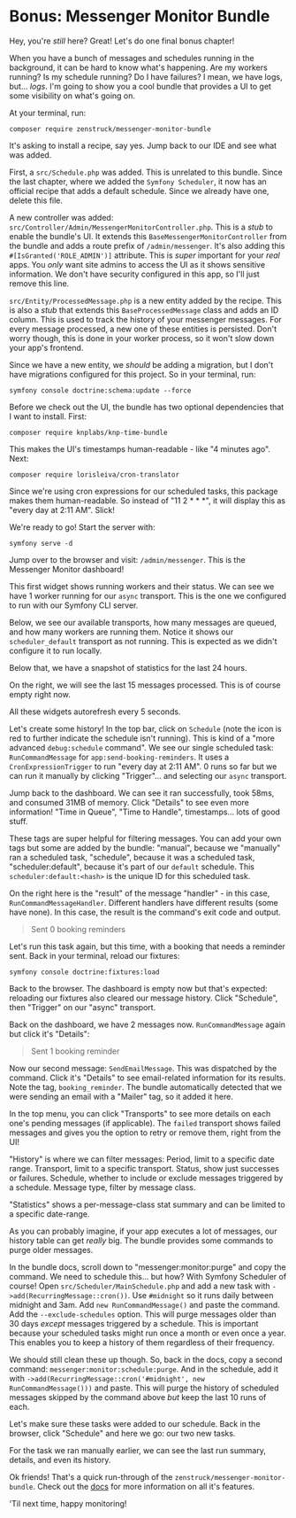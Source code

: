 # Bonus: Messenger Monitor Bundle

Hey, you're *still* here? Great! Let's do one final bonus chapter!

When you have a bunch of messages and schedules running in the background,
it can be hard to know what's happening. Are my workers running? Is my schedule
running? Do I have failures? I mean, we have logs, but... *logs*. I'm
going to show you a cool bundle that provides a UI to get some
visibility on what's going on. 

At your terminal, run:

```terminal
composer require zenstruck/messenger-monitor-bundle
```

It's asking to install a recipe, say yes. Jump back to our IDE and see
what was added.

First, a `src/Schedule.php` was added. This is unrelated to this bundle.
Since the last chapter, where we added the `Symfony Scheduler`, it now
has an official recipe that adds a default schedule. Since we already
have one, delete this file.

A new controller was added: `src/Controller/Admin/MessengerMonitorController.php`.
This is a *stub* to enable the bundle's UI. It extends this `BaseMessengerMonitorController`
from the bundle and adds a route prefix of `/admin/messenger`. It's also
adding this `#[IsGranted('ROLE_ADMIN')]` attribute. This is *super* important
for your *real* apps. You *only* want site admins to access the UI as it
shows sensitive information. We don't have security configured in this app,
so I'll just remove this line.

`src/Entity/ProcessedMessage.php` is a new entity added by the recipe. This is
also a *stub* that extends this `BaseProcessedMessage` class and
adds an ID column. This is used to track the history of your messenger messages. For
every message processed, a new one of these entities is persisted. Don't worry
though, this is done in your worker process, so it won't slow down your
app's frontend.

Since we have a new entity, we *should* be adding a migration, but I
don't have migrations configured for this project. So in your terminal, run:

```terminal
symfony console doctrine:schema:update --force
```

Before we check out the UI, the bundle has two optional dependencies that
I want to install. First:

```terminal
composer require knplabs/knp-time-bundle
```

This makes the UI's timestamps human-readable - like "4 minutes ago". Next:

```terminal
composer require lorisleiva/cron-translator
```

Since we're using cron expressions for our scheduled tasks, this package
makes them human-readable. So instead of "11 2 * * *", it will display this
as "every day at 2:11 AM". Slick!

We're ready to go! Start the server with:

```terminal
symfony serve -d
```

Jump over to the browser and visit: `/admin/messenger`. This is the
Messenger Monitor dashboard!

This first widget shows running workers and their status. We can see we
have 1 worker running for our `async` transport. This is the one we
configured to run with our Symfony CLI server.

Below, we see our available transports, how many messages are queued, and
how many workers are running them. Notice it shows our `scheduler_default`
transport as not running. This is expected as we didn't configure it to run
locally.

Below that, we have a snapshot of statistics for the last 24 hours.

On the right, we will see the last 15 messages processed. This is of course
empty right now.

All these widgets autorefresh every 5 seconds.

Let's create some history! In the top bar, click on `Schedule` (note the
icon is red to further indicate the schedule isn't running). This is kind
of a "more advanced `debug:schedule` command". We see our single scheduled
task: `RunCommandMessage` for `app:send-booking-reminders`. It uses a
`CronExpressionTrigger` to run "every day at 2:11 AM". 0 runs so far but
we can run it manually by clicking "Trigger"... and selecting our `async`
transport.

Jump back to the dashboard. We can see it ran successfully, took 58ms, and consumed
31MB of memory. Click "Details" to see even more information! "Time in Queue",
"Time to Handle", timestamps... lots of good stuff.

These tags are super helpful for filtering messages.
You can add your own tags but some are added by the bundle: "manual", because
we "manually" ran a scheduled task, "schedule", because it was a scheduled
task, "scheduler:default", because it's part of our `default` schedule.
This `scheduler:default:<hash>` is the unique ID for this scheduled task.

On the right here is the "result" of the message "handler" - in this case,
`RunCommandMessageHandler`. Different handlers have different results (some
have none). In this case, the result is the command's exit code and output.

> Sent 0 booking reminders

Let's run this task again, but this time, with a booking that needs a reminder
sent. Back in your terminal, reload our fixtures:

```terminal
symfony console doctrine:fixtures:load
```

Back to the browser. The dashboard is empty now but that's expected: reloading our
fixtures also cleared our message history. Click "Schedule", then "Trigger" on our
"async" transport.

Back on the dashboard, we have 2 messages now. `RunCommandMessage` again but
click it's "Details":

> Sent 1 booking reminder

Now our second message: `SendEmailMessage`. This was dispatched by the
command. Click it's "Details" to see email-related information for its
results. Note the tag, `booking_reminder`. The bundle automatically
detected that we were sending an email with a "Mailer" tag, so it added
it here.

In the top menu, you can click "Transports" to see more details on each
one's pending messages (if applicable). The `failed` transport shows
failed messages and gives you the option to retry or remove them, right
from the UI!

"History" is where we can filter messages: Period, limit to a specific
date range. Transport, limit to a specific transport. Status, show just
successes or failures. Schedule, whether to include or exclude messages triggered
by a schedule. Message type, filter by message class.

"Statistics" shows a per-message-class stat summary and can be limited
to a specific date-range.

As you can probably imagine, if your app executes a lot of messages, our
history table can get *really* big. The bundle provides some commands to
purge older messages.

In the bundle docs, scroll down to "messenger:monitor:purge" and copy the
command. We need to schedule this... but how? With
Symfony Scheduler of course! Open `src/Scheduler/MainSchedule.php` and
add a new task with `->add(RecurringMessage::cron())`. Use `#midnight`
so it runs daily between midnight and 3am. Add `new RunCommandMessage()`
and paste the command. Add the `--exclude-schedules` option. This will purge
messages older than 30 days *except* messages triggered by a schedule.
This is important because your scheduled tasks might run once a month or even
once a year. This enables you to keep a history of them regardless of their frequency.

We should still clean these up though. So, back in the docs, copy a
second command: `messenger:monitor:schedule:purge`. And in the schedule,
add it with `->add(RecurringMessage::cron('#midnight', new RunCommandMessage()))`
and paste. This will purge the history of scheduled messages
skipped by the command above *but* keep the last 10 runs of each.

Let's make sure these tasks were added to our schedule. Back in the browser,
click "Schedule" and here we go: our two new tasks.

For the task we ran manually earlier, we can see the last run summary, details,
and even its history.

Ok friends! That's a quick run-through of the `zenstruck/messenger-monitor-bundle`.
Check out the [docs](https://github.com/zenstruck/messenger-monitor-bundle) for
more information on all it's features.

'Til next time, happy monitoring!

